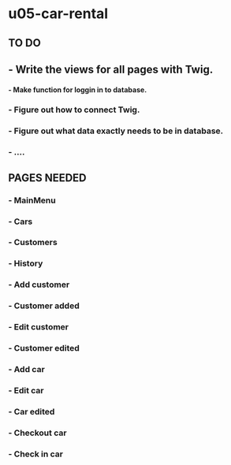 # u05-car-rental

## TO DO
## - Write the views for all pages with Twig.
#### - Make function for loggin in to database.
### - Figure out how to connect Twig.
### - Figure out what data exactly needs to be in database.
### - ....

## PAGES NEEDED
### - MainMenu
### - Cars
### - Customers
### - History
### - Add customer
### - Customer added
### - Edit customer
### - Customer edited
### - Add car
### - Edit car
### - Car edited
### - Checkout car
### - Check in car